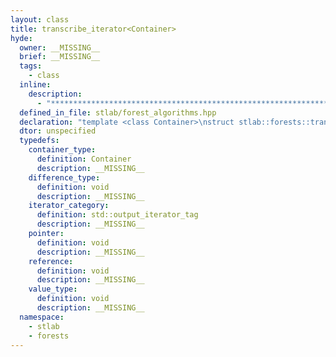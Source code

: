 ```yaml
---
layout: class
title: transcribe_iterator<Container>
hyde:
  owner: __MISSING__
  brief: __MISSING__
  tags:
    - class
  inline:
    description:
      - "***********************************************************************************************"
  defined_in_file: stlab/forest_algorithms.hpp
  declaration: "template <class Container>\nstruct stlab::forests::transcribe_iterator;"
  dtor: unspecified
  typedefs:
    container_type:
      definition: Container
      description: __MISSING__
    difference_type:
      definition: void
      description: __MISSING__
    iterator_category:
      definition: std::output_iterator_tag
      description: __MISSING__
    pointer:
      definition: void
      description: __MISSING__
    reference:
      definition: void
      description: __MISSING__
    value_type:
      definition: void
      description: __MISSING__
  namespace:
    - stlab
    - forests
---
```

